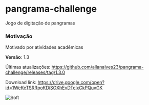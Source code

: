 ﻿# pangrama-challenge
Jogo de digitação de pangramas

### Motivação
Motivado por atividades acadêmicas

**Versão**: 1.3

Últimas atualizações: https://github.com/allanalves23/pangrama-challenge/releases/tag/1.3.0

Download link: https://drive.google.com/open?id=1WeKeTSRRpoKDiSOXhEvDTelxCkPQuvGK

![Soft](https://i.imgur.com/2M9bXtQ.png "soft")


